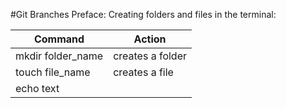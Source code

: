 #Git Branches
Preface: Creating folders and files in the terminal:

Command | Action
------------------|------------------|
mkdir folder_name | creates a folder |
touch file_name   | creates a file   |
echo text         |                  |
